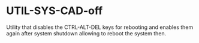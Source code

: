 UTIL-SYS-CAD-off
================

Utility that disables the CTRL-ALT-DEL keys for rebooting and enables them again after system shutdown allowing to reboot the system then.